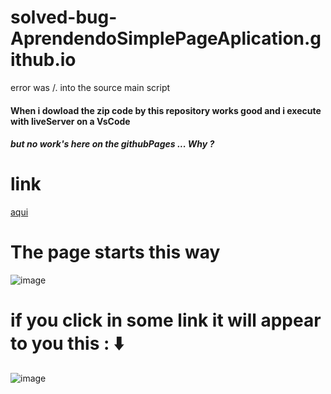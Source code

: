 # solved-bug-AprendendoSimplePageAplication.github.io
error was /. into the source  main script 
#### When i dowload the zip code by this repository works good and i execute with liveServer on a VsCode
##### but no work's here on the githubPages ... Why ?
# link
[aqui](https://thiagomassenomaciel.github.io/solved-bug-AprendendoSimplePageAplication.github.io/)

# The page starts this  way
![image](https://github.com/ThiagoMassenoMaciel/solved-bug-AprendendoSimplePageAplication.github.io/assets/107934374/eb375365-938b-4d20-bd68-0458110e68cd)
# if you click in some link it will appear to you this : ⬇️
![image](https://github.com/ThiagoMassenoMaciel/solved-bug-AprendendoSimplePageAplication.github.io/assets/107934374/8cb414cf-7ae3-411e-b2a2-d6b8bc32ad6e)




